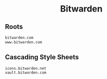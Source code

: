 


<h1 align="center">Bitwarden</h1>  


## Roots


```html
bitwarden.com
www.bitwarden.com
```  


## Cascading Style Sheets


```html
icons.bitwarden.net
vault.bitwarden.com
```  

<br>

